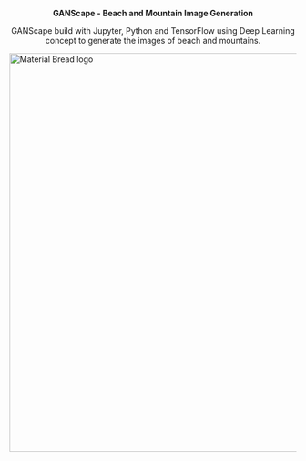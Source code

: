 <p align="center">
  <b>
GANScape - Beach and Mountain Image Generation
  </b>
</p>
<p align="center">
GANScape build with Jupyter, Python and TensorFlow using Deep Learning concept to generate the images of beach and mountains.
</p>



<img width="700" src="" alt="Material Bread logo">
